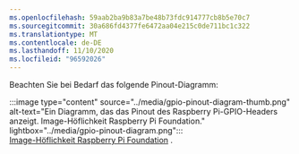 ```yaml
---
ms.openlocfilehash: 59aab2ba9b83a7be48b73fdc914777cb8b5e70c7
ms.sourcegitcommit: 30a686fd4377fe6472aa04e215c0de711bc1c322
ms.translationtype: MT
ms.contentlocale: de-DE
ms.lasthandoff: 11/10/2020
ms.locfileid: "96592026"
---
```

<!--markdownlint-disable DOCSMD011 -->
Beachten Sie bei Bedarf das folgende Pinout-Diagramm:

:::image type="content" source="../media/gpio-pinout-diagram-thumb.png" alt-text="Ein Diagramm, das das Pinout des Raspberry Pi-GPIO-Headers anzeigt. Image-Höflichkeit Raspberry Pi Foundation." lightbox="../media/gpio-pinout-diagram.png":::<br />[Image-Höflichkeit Raspberry Pi Foundation](https://www.raspberrypi.org/documentation/usage/gpio/) <span class="docon docon-navigate-external x-hidden-focus"></span> .
